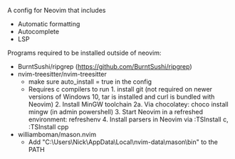 A config for Neovim that includes
- Automatic formatting
- Autocomplete
- LSP

Programs required to be installed outside of neovim:
- BurntSushi/ripgrep (https://github.com/BurntSushi/ripgrep)
- nvim-treesitter/nvim-treesitter
  - make sure auto_install = true in the config
  - Requires c compilers to run
		1. install git (not required on newer versions of Windows 10, tar is installed and curl is bundled with Neovim)
		2. Install MinGW toolchain
		  2a. Via chocolatey: choco install mingw (in admin powershell)
		3. Start Neovim in a refreshed environment: refreshenv
		4. Install parsers in Neovim via :TSInstall c, :TSInstall cpp
- williamboman/mason.nvim
  - Add "C:\Users\Nick\AppData\Local\nvim-data\mason\bin" to the PATH
